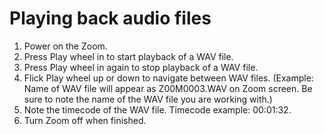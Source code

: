# Playing back audio files

1. Power on the Zoom.
2. Press Play wheel in to start playback of a WAV file.
3. Press Play wheel in again to stop playback of a WAV file.
4. Flick Play wheel up or down to navigate between WAV files. (Example: Name of WAV file will appear as Z00M0003.WAV on Zoom screen. Be sure to note the name of the WAV file you are working with.)
5. Note the timecode of the WAV file. Timecode example: 00:01:32. 
6. Turn Zoom off when finished.